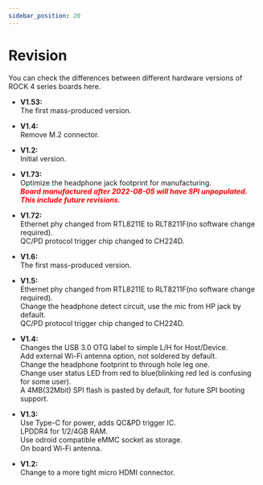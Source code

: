 ```yaml
---
sidebar_position: 20
---
```


# Revision

You can check the differences between different hardware versions of ROCK 4 series boards here.

<Tabs queryString="model">
<TabItem value="ROCK_4SE" label="ROCK 4SE">

- **V1.53:**  
  The first mass-produced version.

</TabItem>
<TabItem value="ROCK_4C_Plus" label="ROCK 4C+">

- **V1.4:**  
  Remove M.2 connector.

- **V1.2:**  
  Initial version.

</TabItem>
<TabItem value="ROCK_4AB_Plus" label="ROCK 4A/B+">

- **V1.73:**  
  Optimize the headphone jack footprint for manufacturing.  
  **_<font color='red'>Board manufactured after 2022-08-05 will have SPI unpopulated. This include future revisions.</font>_**

- **V1.72:**  
  Ethernet phy changed from RTL8211E to RLT8211F(no software change required).  
  QC/PD protocol trigger chip changed to CH224D.

- **V1.6:**  
  The first mass-produced version.

</TabItem>
<TabItem value="ROCK_4AB" label="ROCK 4A/B">

- **V1.5:**  
  Ethernet phy changed from RTL8211E to RLT8211F(no software change required).  
  Change the headphone detect circuit, use the mic from HP jack by default.  
  QC/PD protocol trigger chip changed to CH224D.

- **V1.4:**  
  Changes the USB 3.0 OTG label to simple L/H for Host/Device.  
  Add external Wi-Fi antenna option, not soldered by default.  
  Change the headphone footprint to through hole leg one.  
  Change user status LED from red to blue(blinking red led is confusing for some user).  
  A 4MB(32Mbit) SPI flash is pasted by default, for future SPI booting support.

- **V1.3:**  
  Use Type-C for power, adds QC&PD trigger IC.  
  LPDDR4 for 1/2/4GB RAM.  
  Use odroid compatible eMMC socket as storage.  
  On board Wi-Fi antenna.

</TabItem>
<TabItem value="ROCK_4C" label="ROCK 4C">

- **V1.2:**  
  Change to a more tight micro HDMI connector.

</TabItem>
</Tabs>
